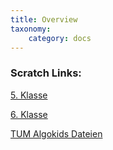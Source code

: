 ```yaml
---
title: Overview
taxonomy:
    category: docs
---
```


### Scratch Links:

[5. Klasse](https://scratch.mit.edu/studios/5886570/)

[6. Klasse](https://scratch.mit.edu/studios/6034325/)

[TUM Algokids Dateien](https://scratch.mit.edu/studios/5886681/)
